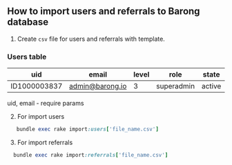 ## How to import users and referrals to Barong database

1. Create `csv` file for users and referrals with template.

### Users table

  |      uid      | email           | level |    role      |  state  | referral_uid  |
  |---------------|-----------------|-------|--------------|---------|---------------|
  | ID1000003837  | admin@barong.io |   3   | superadmin   | active  | ID1000003828  |

  uid, email - require params

2. For import users
   
```ruby
   bundle exec rake import:users['file_name.csv']
```

3. For import referrals

```ruby
  bundle exec rake import:referrals['file_name.csv']
```
